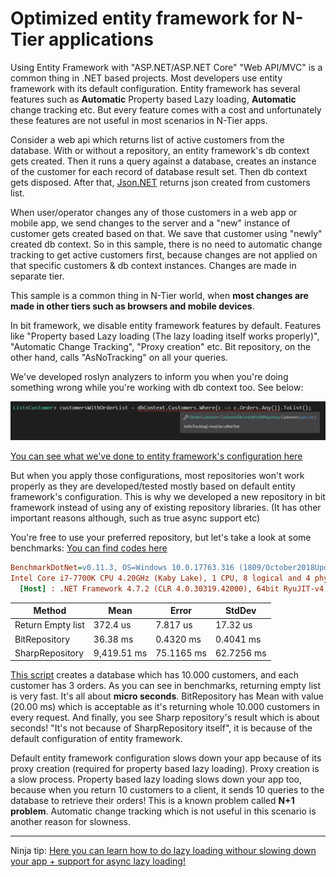 # Optimized entity framework for N-Tier applications

Using Entity Framework with "ASP.NET/ASP.NET Core" "Web API/MVC" is a common thing in .NET based projects. Most developers use entity framework with its default configuration. Entity framework has several features such as **Automatic** Property based Lazy loading, **Automatic** change tracking etc. But every feature comes with a cost and unfortunately these features are not useful in most scenarios in N-Tier apps.

Consider a web api which returns list of active customers from the database. With or without a repository, an entity framework's db context gets created. Then it runs a query against a database, creates an instance of the customer for each record of database result set. Then db context gets disposed. After that, [Json.NET](http://www.newtonsoft.com/json) returns json created from customers list.

When user/operator changes any of those customers in a web app or mobile app, we send changes to the server and a "new" instance of customer gets created based on that. We save that customer using "newly" created db context. So in this sample, there is no need to automatic change tracking to get active customers first, because changes are not applied on that specific customers & db context instances. Changes are made in separate tier.

This sample is a common thing in N-Tier world, when **most changes are made in other tiers such as browsers and mobile devices**.

In bit framework, we disable entity framework features by default. Features like "Property based Lazy loading (The lazy loading itself works properly)", "Automatic Change Tracking", "Proxy creation" etc. Bit repository, on the other hand, calls "AsNoTracking" on all your queries.

We've developed roslyn analyzers to inform you when you're doing something wrong while you're working with db context too. See below:

![](/assets/EntityFrameworkAsNoTrackingRoslynAnalyzer.PNG)

[You can see what we've done to entity framework's configuration here](https://github.com/bit-foundation/bit-framework/blob/master/src/Server/Bit.Data.EntityFramework/Implementations/EfDbContextBase.cs#L37-L42)

But when you apply those configurations, most repositories won't work properly as they are developed/tested mostly based on default entity framework's configuration. This is why we developed a new repository in bit framework instead of using any of existing repository libraries. (It has other important reasons although, such as true async support etc)

You're free to use your preferred repository, but let's take a look at some benchmarks: [You can find codes here](https://github.com/bit-foundation/bit-framework/tree/master/docs/src/EntityFrameworkOptimizedForNTierScenarios)

``` ini
BenchmarkDotNet=v0.11.3, OS=Windows 10.0.17763.316 (1809/October2018Update/Redstone5)
Intel Core i7-7700K CPU 4.20GHz (Kaby Lake), 1 CPU, 8 logical and 4 physical cores
  [Host] : .NET Framework 4.7.2 (CLR 4.0.30319.42000), 64bit RyuJIT-v4.7.3324.0
```

 | Method             | Mean        | Error      | StdDev     |
 |--------------------|-------------|------------|------------|
 | Return Empty list  | 372.4 us    | 7.817 us   | 17.32 us   |
 | BitRepository      | 36.38 ms    | 0.4320 ms  | 0.4041 ms  |
 | SharpRepository    | 9,419.51 ms | 75.1165 ms | 62.7256 ms |

 
 [This script](https://github.com/bit-foundation/bit-framework/blob/master/docs/src/EntityFrameworkOptimizedForNTierScenarios/EntityFrameworkOptimizedForNTierScenarios/CreateTestDatabaseScript.sql) creates a database which has 10.000 customers, and each customer has 3 orders. As you can see in benchmarks, returning empty list is very fast. It's all about **micro seconds**. BitRepository has Mean with value (20.00 ms) which is acceptable as it's returning whole 10.000 customers in every request. And finally, you see Sharp repository's result which is about seconds! "It's not because of SharpRepository itself", it is because of the default configuration of entity framework.

 Default entity framework configuration slows down your app because of its proxy creation (required for property based lazy loading). Proxy creation is a slow process. Property based lazy loading slows down your app too, because when you return 10 customers to a client, it sends 10 queries to the database to retrieve their orders! This is a known problem called **N+1 problem**. Automatic change tracking which is not useful in this scenario is another reason for slowness.
 
 _________

Ninja tip: [Here you can learn how to do lazy loading withour slowing down your app + support for async lazy loading!](https://docs.bitframework.tech/docs/bit-server-side/data-access.html#bit-repository-specific-methods)
